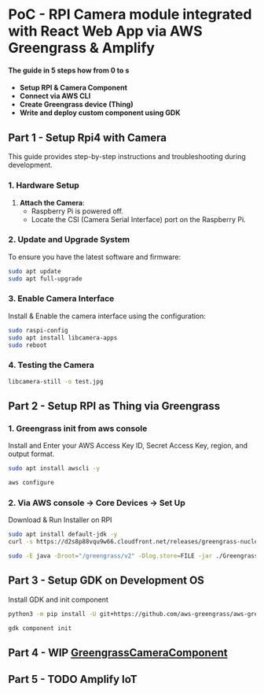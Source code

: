 # PoC - RPI Camera module integrated with React Web App via AWS Greengrass & Amplify 

#### The guide in 5 steps how from 0 to s
- **Setup RPI & Camera Component**
- **Connect via AWS CLI**
- **Create Greengrass device (Thing)**
- **Write and deploy custom component using GDK**

## Part 1 - Setup Rpi4 with Camera

This guide provides step-by-step instructions and troubleshooting during development.

### 1. Hardware Setup
1. **Attach the Camera**: 
   - Raspberry Pi is powered off.
   - Locate the CSI (Camera Serial Interface) port on the Raspberry Pi.
   
### 2. Update and Upgrade System

To ensure you have the latest software and firmware:
```bash
sudo apt update
sudo apt full-upgrade
```

### 3. Enable Camera Interface
Install & Enable the camera interface using the configuration:

```bash
sudo raspi-config
sudo apt install libcamera-apps
sudo reboot
```

### 4. Testing the Camera
```bash
libcamera-still -o test.jpg
```

## Part 2 - Setup RPI as Thing via Greengrass
### 1. Greengrass init from aws console
Install and Enter your AWS Access Key ID, Secret Access Key, region, and output format.

```bash
sudo apt install awscli -y
```
```bash
aws configure
```

### 2. Via AWS console -> Core Devices -> Set Up
Download & Run Installer on RPI
```bash
sudo apt install default-jdk -y
curl -s https://d2s8p88vqu9w66.cloudfront.net/releases/greengrass-nucleus-latest.zip > greengrass-nucleus-latest.zip && unzip greengrass-nucleus-latest.zip -d GreengrassInstaller
```
```bash
sudo -E java -Droot="/greengrass/v2" -Dlog.store=FILE -jar ./GreengrassInstaller/lib/Greengrass.jar --aws-region eu-central-1 --thing-name <thing_name> --thing-group-name G<thing_group_name> --component-default-user ggc_user:ggc_group --provision true --setup-system-service true --deploy-dev-tools true
```

## Part 3 - Setup GDK on Development OS 
Install GDK and init component
```bash
python3 -m pip install -U git+https://github.com/aws-greengrass/aws-greengrass-gdk-cli.git@v1.6.2
```
```bash 
gdk component init
```
## Part 4 - WIP [GreengrassCameraComponent](greengrass%2Fcamera-component%2FREADME.md)

## Part 5 - TODO Amplify IoT